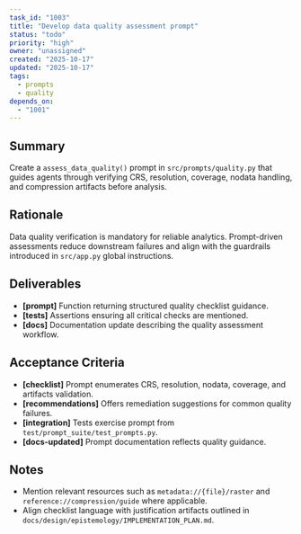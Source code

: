 ```yaml
---
task_id: "1003"
title: "Develop data quality assessment prompt"
status: "todo"
priority: "high"
owner: "unassigned"
created: "2025-10-17"
updated: "2025-10-17"
tags:
  - prompts
  - quality
depends_on:
  - "1001"
---
```


## Summary
Create a `assess_data_quality()` prompt in `src/prompts/quality.py` that guides agents through verifying CRS, resolution, coverage, nodata handling, and compression artifacts before analysis.

## Rationale
Data quality verification is mandatory for reliable analytics. Prompt-driven assessments reduce downstream failures and align with the guardrails introduced in `src/app.py` global instructions.

## Deliverables
- **[prompt]** Function returning structured quality checklist guidance.
- **[tests]** Assertions ensuring all critical checks are mentioned.
- **[docs]** Documentation update describing the quality assessment workflow.

## Acceptance Criteria
- **[checklist]** Prompt enumerates CRS, resolution, nodata, coverage, and artifacts validation.
- **[recommendations]** Offers remediation suggestions for common quality failures.
- **[integration]** Tests exercise prompt from `test/prompt_suite/test_prompts.py`.
- **[docs-updated]** Prompt documentation reflects quality guidance.

## Notes
- Mention relevant resources such as `metadata://{file}/raster` and `reference://compression/guide` where applicable.
- Align checklist language with justification artifacts outlined in `docs/design/epistemology/IMPLEMENTATION_PLAN.md`.
